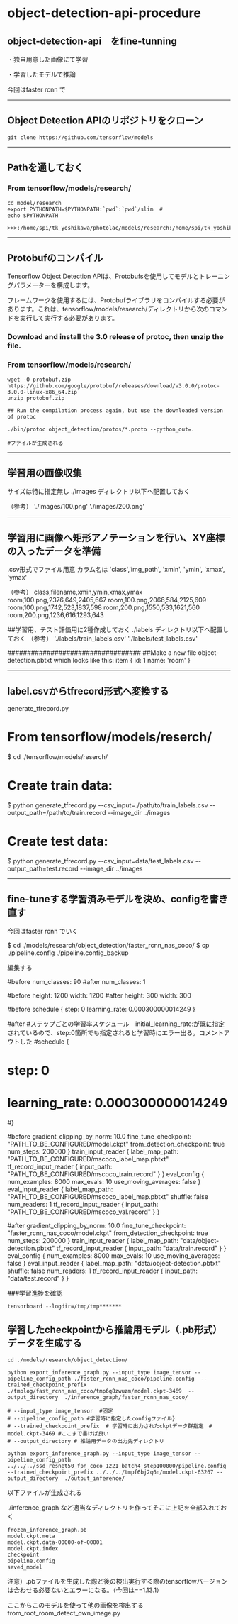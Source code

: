 # object-detection-api-procedure

## object-detection-api　をfine-tunning

・独自用意した画像にて学習

・学習したモデルで推論


今回はfaster rcnn で

-----
## Object Detection APIのリポジトリをクローン

```
git clone https://github.com/tensorflow/models

```

-----
## Pathを通しておく

### From tensorflow/models/research/

```
cd model/research
export PYTHONPATH=$PYTHONPATH:`pwd`:`pwd`/slim  # 
echo $PYTHONPATH

>>>:/home/spi/tk_yoshikawa/photolac/models/research:/home/spi/tk_yoshikawa/photolac/models/research/slim
```

-----

## Protobufのコンパイル
Tensorflow Object Detection APIは、Protobufsを使用してモデルとトレーニングパラメーターを構成します。

フレームワークを使用するには、Protobufライブラリをコンパイルする必要があります。これは、tensorflow/models/research/ディレクトリから次のコマンドを実行して実行する必要があります。

### Download and install the 3.0 release of protoc, then unzip the file.

### From tensorflow/models/research/

```
wget -O protobuf.zip https://github.com/google/protobuf/releases/download/v3.0.0/protoc-3.0.0-linux-x86_64.zip
unzip protobuf.zip

## Run the compilation process again, but use the downloaded version of protoc

./bin/protoc object_detection/protos/*.proto --python_out=.

#ファイルが生成される
```


----

## 学習用の画像収集

サイズは特に指定無し 
./images ディレクトリ以下へ配置しておく

（参考）
'./images/100.png'
'./images/200.png'


----
## 学習用に画像へ矩形アノテーションを行い、XY座標の入ったデータを準備

.csv形式でファイル用意
カラム名は 'class','img_path', 'xmin', 'ymin', 'xmax', 'ymax'

（参考）
class,filename,xmin,ymin,xmax,ymax
room,100.png,2376,649,2405,667
room,100.png,2066,584,2125,609
room,100.png,1742,523,1837,598
room,200.png,1550,533,1621,560
room,200.png,1236,616,1293,643


##学習用、テスト評価用に2種作成しておく
./labels ディレクトリ以下へ配置しておく
（参考）
'./labels/train_labels.csv'
'./labels/test_labels.csv'


##################################
##Make a new file object-detection.pbtxt which looks like this:
item {
  id: 1
  name: 'room'
}


-----
## label.csvからtfrecord形式へ変換する
generate_tfrecord.py 

# From tensorflow/models/reserch/
$ cd ./tensorflow/models/reserch/

# Create train data:
$ python generate_tfrecord.py --csv_input=./path/to/train_labels.csv  --output_path=/path/to/train.record --image_dir ../images


# Create test data:
$  python generate_tfrecord.py --csv_input=data/test_labels.csv  --output_path=test.record --image_dir ../images


-----
## fine-tuneする学習済みモデルを決め、configを書き直す

今回はfaster rcnn でいく

$ cd ./models/research/object_detection/faster_rcnn_nas_coco/
$ cp ./pipeline.config ./pipeline.config_backup

編集する

#before
num_classes: 90
#after
num_classes: 1

#before
height: 1200
width: 1200
#after
height: 300
width: 300

#before
schedule {
  step: 0
  learning_rate: 0.000300000014249
}

#after
#ステップごとの学習率スケジュール　initial_learning_rate:が既に指定されているので、step:0箇所でも指定されると学習時にエラー出る。コメントアウトした
#schedule {
#  step: 0
#  learning_rate: 0.000300000014249
#}


#before
  gradient_clipping_by_norm: 10.0
  fine_tune_checkpoint: "PATH_TO_BE_CONFIGURED/model.ckpt"
  from_detection_checkpoint: true
  num_steps: 200000
}
train_input_reader {
  label_map_path: "PATH_TO_BE_CONFIGURED/mscoco_label_map.pbtxt"
  tf_record_input_reader {
    input_path: "PATH_TO_BE_CONFIGURED/mscoco_train.record"
  }
}
eval_config {
  num_examples: 8000
  max_evals: 10
  use_moving_averages: false
}
eval_input_reader {
  label_map_path: "PATH_TO_BE_CONFIGURED/mscoco_label_map.pbtxt"
  shuffle: false
  num_readers: 1
  tf_record_input_reader {
    input_path: "PATH_TO_BE_CONFIGURED/mscoco_val.record"
  }
}

#after
  gradient_clipping_by_norm: 10.0
  fine_tune_checkpoint: "faster_rcnn_nas_coco/model.ckpt"
  from_detection_checkpoint: true
  num_steps: 200000
}
train_input_reader {
  label_map_path: "data/object-detection.pbtxt"
  tf_record_input_reader {
    input_path: "data/train.record"
  }
}
eval_config {
  num_examples: 8000
  max_evals: 10
  use_moving_averages: false
}
eval_input_reader {
  label_map_path: "data/object-detection.pbtxt"
  shuffle: false
  num_readers: 1
  tf_record_input_reader {
    input_path: "data/test.record"
  }
}

###学習進捗を確認

```
tensorboard --logdir=/tmp/tmp*******
```

## 学習したcheckpointから推論用モデル（.pb形式）データを生成する

```
cd ./models/research/object_detection/

python export_inference_graph.py --input_type image_tensor --pipeline_config_path ./faster_rcnn_nas_coco/pipeline.config  --trained_checkpoint_prefix ./tmplog/fast_rcnn_nas_coco/tmp6q8zwuzm/model.ckpt-3469  --output_directory  ./inference_graph/faster_rcnn_nas_coco/

# --input_type image_tensor  #固定
# --pipeline_config_path #学習時に指定したconfigファイル}
# --trained_checkpoint_prefix  # 学習時に出力されたckptデータ群指定　# model.ckpt-3469 #ここまで書けば良い
# --output_directory # 推論用データの出力先ディレクトリ　
```

```
python export_inference_graph.py --input_type image_tensor --pipeline_config_path ../../../ssd_resnet50_fpn_coco_1221_batch4_step100000/pipeline.config --trained_checkpoint_prefix ../../../tmpf6bj2q6n/model.ckpt-63267 --output_directory  ./output_inference/
```


以下ファイルが生成される


./inference_graph など適当なディレクトリを作ってそこに上記を全部入れておく
```
frozen_inference_graph.pb
model.ckpt.meta
model.ckpt.data-00000-of-00001
model.ckpt.index
checkpoint
pipeline.config
saved_model
```

注意）.pbファイルを生成した際と後の検出実行する際のtensorflowバージョンは合わせる必要ないとエラーになる。（今回は==1.13.1）


ここからこのモデルを使って他の画像を検出する
from_root_room_detect_own_image.py


